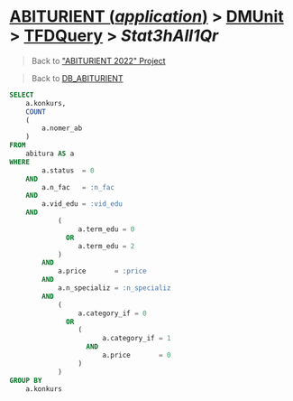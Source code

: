# [ABITURIENT (*application*)](../../app_abiturient_2022.md) > [DMUnit](../DMUnit.md) > [TFDQuery](TDFQuery.md) > *Stat3hAll1Qr*

> Back to ["ABITURIENT 2022" Project](/README.md)

> Back to [DB_ABITURIENT](../../../db/db_abiturient_2022.md)

```sql
SELECT
    a.konkurs,
    COUNT
    (
        a.nomer_ab
    )
FROM
    abitura AS a
WHERE
        a.status  = 0
    AND
        a.n_fac   = :n_fac
    AND
        a.vid_edu = :vid_edu
    AND
            (
                 a.term_edu = 0
              OR
                 a.term_edu = 2
            )
        AND
            a.price       = :price
        AND
            a.n_specializ = :n_specializ
        AND
            (
                 a.category_if = 0
              OR
                 (
                       a.category_if = 1
                   AND
                       a.price       = 0
                 )
            )
GROUP BY
    a.konkurs
```